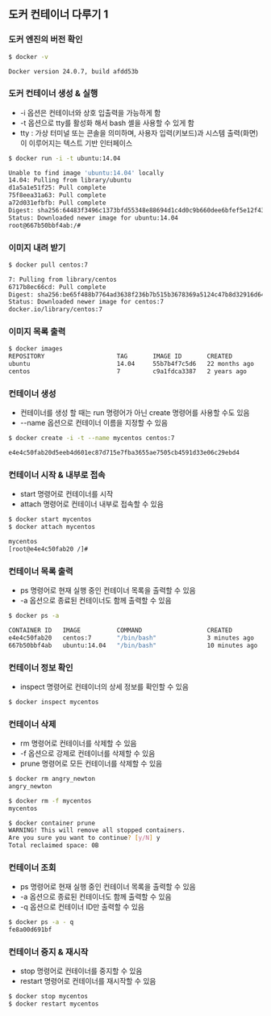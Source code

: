 ## 도커 컨테이너 다루기 1

### 도커 엔진의 버전 확인
```bash
$ docker -v

Docker version 24.0.7, build afdd53b
```

### 도커 컨테이너 생성 & 실행 
- -i 옵션은 컨테이너와 상호 입출력을 가능하게 함
- -t 옵션으로 tty를 활성화 해서 bash 셸을 사용할 수 있게 함
- tty : 가상 터미널 또는 콘솔을 의미하며, 사용자 입력(키보드)과 시스템 출력(화면)이 이루어지는 텍스트 기반 인터페이스
```bash
$ docker run -i -t ubuntu:14.04

Unable to find image 'ubuntu:14.04' locally
14.04: Pulling from library/ubuntu
d1a5a1e51f25: Pull complete 
75f8eea31a63: Pull complete 
a72d031efbfb: Pull complete 
Digest: sha256:64483f3496c1373bfd55348e88694d1c4d0c9b660dee6bfef5e12f43b9933b30
Status: Downloaded newer image for ubuntu:14.04
root@667b50bbf4ab:/# 
```

### 이미지 내려 받기
```bash
$ docker pull centos:7

7: Pulling from library/centos
6717b8ec66cd: Pull complete 
Digest: sha256:be65f488b7764ad3638f236b7b515b3678369a5124c47b8d32916d6487418ea4
Status: Downloaded newer image for centos:7
docker.io/library/centos:7
```

### 이미지 목록 출력
```bash
$ docker images
REPOSITORY                    TAG       IMAGE ID       CREATED         SIZE
ubuntu                        14.04     55b7b4f7c5d6   22 months ago   187MB
centos                        7         c9a1fdca3387   2 years ago     301MB
```

### 컨테이너 생성
- 컨테이너를 생성 할 때는 run 명령어가 아닌 create 명령어를 사용할 수도 있음
- --name 옵션으로 컨테이너 이름을 지정할 수 있음
```bash
$ docker create -i -t --name mycentos centos:7

e4e4c50fab20d5eeb4d601ec87d715e7fba3655ae7505cb4591d33e06c29ebd4
```

### 컨테이너 시작 & 내부로 접속
- start 명령어로 컨테이너를 시작 
- attach 명령어로 컨테이너 내부로 접속할 수 있음
```bash
$ docker start mycentos
$ docker attach mycentos

mycentos
[root@e4e4c50fab20 /]#
```

### 컨테이너 목록 출력
- ps 명령어로 현재 실행 중인 컨테이너 목록을 출력할 수 있음
- -a 옵션으로 종료된 컨테이너도 함께 출력할 수 있음
```bash
$ docker ps -a

CONTAINER ID   IMAGE          COMMAND                  CREATED          STATUS                        PORTS                    NAMES
e4e4c50fab20   centos:7       "/bin/bash"              3 minutes ago    Exited (127) 23 seconds ago                            mycentos
667b50bbf4ab   ubuntu:14.04   "/bin/bash"              10 minutes ago   Exited (0) 6 minutes ago                               angry_newton
```

### 컨테이너 정보 확인
- inspect 명령어로 컨테이너의 상세 정보를 확인할 수 있음
```bash
$ docker inspect mycentos
```

### 컨테이너 삭제
- rm 명령어로 컨테이너를 삭제할 수 있음
- -f 옵션으로 강제로 컨테이너를 삭제할 수 있음
- prune 명령어로 모든 컨테이너를 삭제할 수 있음
```bash
$ docker rm angry_newton
angry_newton

$ docker rm -f mycentos
mycentos

$ docker container prune 
WARNING! This will remove all stopped containers.
Are you sure you want to continue? [y/N] y
Total reclaimed space: 0B
```

### 컨테이너 조회
- ps 명령어로 현재 실행 중인 컨테이너 목록을 출력할 수 있음
- -a 옵션으로 종료된 컨테이너도 함께 출력할 수 있음
- -q 옵션으로 컨테이너 ID만 출력할 수 있음
```bash
$ docker ps -a - q
fe8a00d691bf
```

### 컨테이너 중지 & 재시작
- stop 명령어로 컨테이너를 중지할 수 있음
- restart 명령어로 컨테이너를 재시작할 수 있음
```bash
$ docker stop mycentos
$ docker restart mycentos
```